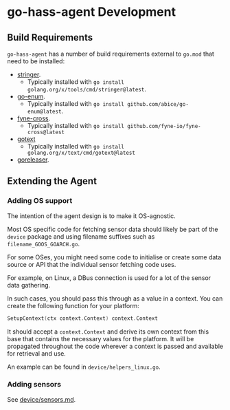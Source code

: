 <!--
 Copyright (c) 2023 Joshua Rich <joshua.rich@gmail.com>
 
 This software is released under the MIT License.
 https://opensource.org/licenses/MIT
-->

# go-hass-agent Development

## Build Requirements

`go-hass-agent` has a number of build requirements external to `go.mod` that
need to be installed:

- [stringer](https://pkg.go.dev/golang.org/x/tools/cmd/stringer).
  - Typically installed with `go install golang.org/x/tools/cmd/stringer@latest`.
- [go-enum](https://github.com/abice/go-enum).
  - Typically installed with `go install github.com/abice/go-enum@latest`.
- [fyne-cross](https://github.com/fyne-io/fyne-cross).
  - Typically installed with `go install github.com/fyne-io/fyne-cross@latest`
- [gotext](https://cs.opensource.google/go/x/text)
  - Typically installed with `go install golang.org/x/text/cmd/gotext@latest`
- [goreleaser](https://goreleaser.com/install/).

## Extending the Agent

### Adding OS support

The intention of the agent design is to make it OS-agnostic.

Most OS specific code for fetching sensor data should likely be part of the
`device` package and using filename suffixes such as `filename_GOOS_GOARCH.go`. 

For some OSes, you might need some code to initialise or create some data source
or API that the individual sensor fetching code uses. 

For example, on Linux, a DBus connection is used for a lot of the sensor data gathering.

In such cases, you should pass this through as a value in a context. You can
create the following function for your platform:

```go
SetupContext(ctx context.Context) context.Context
```

It should accept a `context.Context` and derive its own context from this base
that contains the necessary values for the platform. It will be propagated
throughout the code wherever a context is passed and available for retrieval and
use.

An example can be found in `device/helpers_linux.go`.

### Adding sensors

See [device/sensors.md](device/sensors.md).

